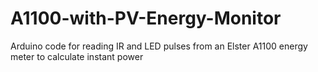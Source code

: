 # A1100-with-PV-Energy-Monitor
Arduino code for reading IR and LED pulses from an Elster A1100 energy meter to calculate instant power
